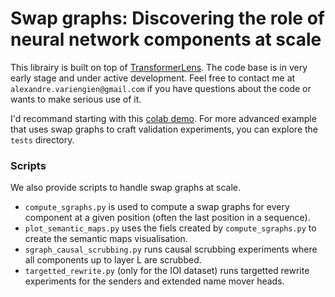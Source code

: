 # Swap graphs: Discovering the role of neural network components at scale

This librairy is built on top of [TransformerLens](https://github.com/neelnanda-io/TransformerLens). The code base is in very early stage and under active development. Feel free to contact me at `alexandre.variengien@gmail.com` if you have questions about the code or wants to make serious use of it.


I'd recommand starting with this [colab demo](https://colab.research.google.com/drive/1iZ0nB0aaQSkJRyfAP4DDLKLsbUTfP_V5?usp=sharing). For more advanced example that uses swap graphs to craft validation experiments, you can explore the `tests` directory.

### Scripts

We also provide scripts to handle swap graphs at scale.
* `compute_sgraphs.py` is used to compute a swap graphs for every component at a given position (often the last position in a sequence).
* `plot_semantic_maps.py` uses the fiels created by `compute_sgraphs.py` to create the semantic maps visualisation.
* `sgraph_causal_scrubbing.py` runs causal scrubbing experiments where all components up to layer L are scrubbed.
* `targetted_rewrite.py` (only for the IOI dataset) runs targetted rewrite experiments for the senders and extended name mover heads.

